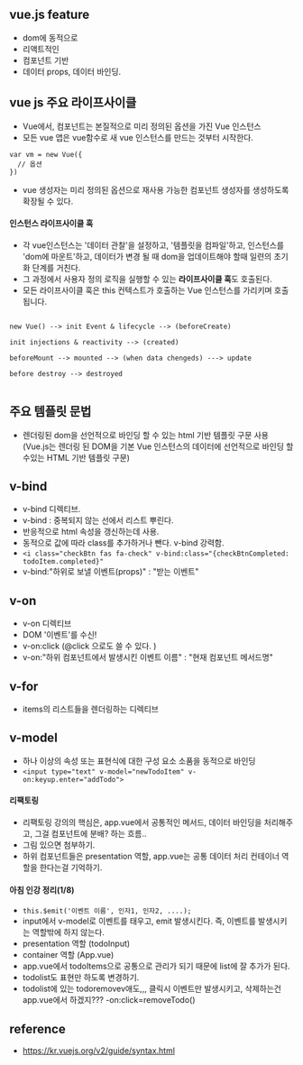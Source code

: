 ## vue.js feature
- dom에 동적으로 
- 리액트적인
- 컴포넌트 기반
- 데이터 props, 데이터 바인딩.

## vue js 주요 라이프사이클
- Vue에서, 컴포넌트는 본질적으로 미리 정의된 옵션을 가진 Vue 인스턴스
- 모든 vue 앱은 vue함수로 새 vue 인스턴스를 만드는 것부터 시작한다.  

```
var vm = new Vue({
  // 옵션
})
```
  
- vue 생성자는 미리 정의된 옵션으로 재사용 가능한 컴포넌트 생성자를 생성하도록 확장될 수 있다. 

#### 인스턴스 라이프사이클 훅
- 각 vue인스턴스는 '데이터 관찰'을 설정하고, '템플릿을 컴파일'하고, 
인스턴스를 'dom에 마운트'하고, 데이터가 변경 될 때 dom을 업데이트해야 할때 일련의 초기화 단계를 거친다. 
- 그 과정에서 사용자 정의 로직을 실행할 수 있는 **라이프사이클 훅**도 호출된다. 
- 모든 라이프사이클 훅은 this 컨텍스트가 호출하는 Vue 인스턴스를 가리키며 호출됩니다.  
   
   
```

new Vue() --> init Event & lifecycle --> (beforeCreate)
  
init injections & reactivity --> (created) 
  
beforeMount --> mounted --> (when data chengeds) ---> update
  
before destroy --> destroyed  
  
```


## 주요 템플릿 문법
- 렌더링된 dom을 선언적으로 바인딩 할 수 있는 html 기반 템플릿 구문 사용
(Vue.js는 렌더링 된 DOM을 기본 Vue 인스턴스의 데이터에 선언적으로 바인딩 할 수있는 HTML 기반 템플릿 구문)

## v-bind
- v-bind 디렉티브.
- v-bind : 중복되지 않는 선에서 리스트 뿌린다.
- 반응적으로 html 속성을 갱신하는데 사용.  
- 동적으로 값에 따라 class를 추가하거나 뺀다. v-bind 강력함.
- `<i class="checkBtn fas fa-check" v-bind:class="{checkBtnCompleted: todoItem.completed}" `
- v-bind:"하위로 보낼 이벤트(props)" : "받는 이벤트"

## v-on
- v-on 디렉티브
- DOM '이벤트'를 수신!
- v-on:click (@click 으로도 쓸 수 있다. )
- v-on:"하위 컴포넌트에서 발생시킨 이벤트 이름" : "현재 컴포넌트 메서드명"  

## v-for
- items의 리스트들을 렌더링하는 디렉티브

## v-model
- 하나 이상의 속성 또는 표현식에 대한 구성 요소 소품을 동적으로 바인딩
- `<input type="text" v-model="newTodoItem" v-on:keyup.enter="addTodo">`  


#### 리팩토링
- 리팩토링 강의의 핵심은, app.vue에서 공통적인 메서드, 데이터 바인딩을 처리해주고, 그걸 컴포넌트에 분배? 하는 흐름..
- 그림 있으면 첨부하기.
- 하위 컴포넌트들은 presentation 역할, app.vue는 공통 데이터 처리 컨테이너 역할을 한다는걸 기억하기.

#### 아침 인강 정리(1/8)
- `this.$emit('이벤트 이름', 인자1, 인자2, ....);` 
- input에서 v-model로 이벤트를 태우고, emit 발생시킨다. 즉, 이벤트를 발생시키는 역할밖에 하지 않는다.
- presentation 역할 (todoInput)
- container 역할 (App.vue)
- app.vue에서 todoItems으로 공통으로 관리가 되기 때문에 list에 잘 추가가 된다. 
- todolist도 표현만 하도록 변경하기.
- todolist에 있는 todoremovev애도,,, 클릭시 이벤트만 발생시키고, 삭제하는건 app.vue에서 하겠지??? -on:click=removeTodo()


## reference
- https://kr.vuejs.org/v2/guide/syntax.html
